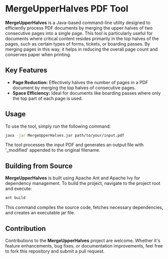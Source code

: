 # MergeUpperHalves PDF Tool

**MergeUpperHalves** is a Java-based command-line utility designed to efficiently process PDF documents by merging the upper halves of two consecutive pages into a single page. This tool is particularly useful for documents where critical content resides primarily in the top halves of the pages, such as certain types of forms, tickets, or boarding passes. By merging pages in this way, it helps in reducing the overall page count and conserves paper when printing.

## Key Features

- **Page Reduction:** Effectively halves the number of pages in a PDF document by merging the top halves of consecutive pages.
- **Space Efficiency:** Ideal for documents like boarding passes where only the top part of each page is used.

## Usage

To use the tool, simply run the following command:

```bash
java -jar MergeUpperHalves.jar path/to/your/input.pdf
```

The tool processes the input PDF and generates an output file with '_modified' appended to the original filename.

## Building from Source

**MergeUpperHalves** is built using Apache Ant and Apache Ivy for dependency management. To build the project, navigate to the project root and execute:

```bash
ant build
```

This command compiles the source code, fetches necessary dependencies, and creates an executable jar file.

## Contribution

Contributions to the **MergeUpperHalves** project are welcome. Whether it's feature enhancements, bug fixes, or documentation improvements, feel free to fork this repository and submit a pull request.